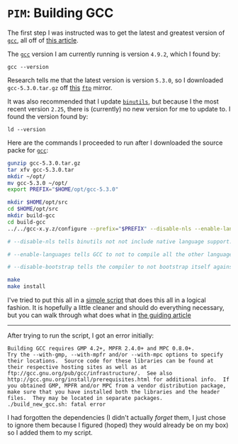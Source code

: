 `PIM`: Building GCC
================

The first step I was instructed was to get the latest and greatest version of [`gcc`][gcc], all off of [this article](http://wiki.osdev.org/Building_GCC). 

The [`gcc`][gcc] version I am currently running is version `4.9.2`, which I found by: 

```
gcc --version
```

Research tells me that the latest version is version `5.3.0`, so I downloaded `gcc-5.3.0.tar.gz` off [this](ftp://mirrors-usa.go-parts.com/gcc/releases/gcc-5.3.0/) [`ftp`][ftp] mirror. 

It was also recommended that I update [`binutils`][binutils], but because I the most recent version `2.25`, there is (currently) no new version for me to update to. I found the version found by:

```
ld --version
```

Here are the commands I proceeded to run after I downloaded the source packe for [`gcc`][gcc]:

``` bash
gunzip gcc-5.3.0.tar.gz
tar xfv gcc-5.3.0.tar
mkdir ~/opt/
mv gcc-5.3.0 ~/opt/
export PREFIX="$HOME/opt/gcc-5.3.0"

mkdir $HOME/opt/src
cd $HOME/opt/src
mkdir build-gcc
cd build-gcc
../../gcc-x.y.z/configure --prefix="$PREFIX" --disable-nls --enable-languages=c,c++

# --disable-nls tells binutils not not include native language support. This is basically optional, but reduces dependencies and compile time. It will also result in English-language diagnostics, 

# --enable-languages tells GCC to not to compile all the other language frontends it supports, but only C (and optionally C++).

# --disable-bootstrap tells the compiler to not bootstrap itself against the current system compiler. This results in a much quicker compilation, but if the current and the new compiler differ too much in version, you will get a less robust compiler or weird errors. 

make
make install
```

I've tried to put this all in a [simple script](build_new_gcc.sh) that does this all in a logical fashion. It is hopefully a little cleaner and should do everything necessary, but you can walk through what does what in [the guiding article](http://wiki.osdev.org/Building_GCC)

-----

After trying to run the script, I got an error initially:

```
Building GCC requires GMP 4.2+, MPFR 2.4.0+ and MPC 0.8.0+.
Try the --with-gmp, --with-mpfr and/or --with-mpc options to specify
their locations.  Source code for these libraries can be found at
their respective hosting sites as well as at
ftp://gcc.gnu.org/pub/gcc/infrastructure/.  See also
http://gcc.gnu.org/install/prerequisites.html for additional info.  If
you obtained GMP, MPFR and/or MPC from a vendor distribution package,
make sure that you have installed both the libraries and the header
files.  They may be located in separate packages.
./build_new_gcc.sh: fatal error
```

I had forgotten the dependencies (I didn't actually _forget_ them, I just chose to ignore them because I figured (hoped) they would already be on my box) so I added them to my script. 



[kernel]: https://en.wikipedia.org/wiki/Kernel_%28operating_system%29
[operating system]: https://en.wikipedia.org/wiki/Operating_system
[OSDev.org]: http://osdev.org 
[StewieOS]: https://github.com/Caleb1994/StewieOS
[GCC]: https://gcc.gnu.org/
[ftp]: https://en.wikipedia.org/wiki/File_Transfer_Protocol
[binutils]: https://www.gnu.org/software/binutils/